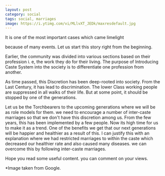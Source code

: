 ```yaml
---
layout: post
category: social
tags: social, marriages
image: https://i.ytimg.com/vi/MLlvXT_JEDk/maxresdefault.jpg
---
```



It is one of the most important cases which came limelight

because of many events.  Let us start this story right from the beginning.

Earlier, the community was divided into various sections based on their profession i. e, the work they do for their living. The purpose of Introducing Caste System into the society is to differentiate one profession from another.

As time passed, this Discretion has been deep-rooted into society. From the  Last Century, it has lead to discrimination.  The lower Class working people are suppressed in all walks of their life.  But at some point, it should be stopped by one of the generations.

Let us be the Torchbearers to the upcoming generations where we will be as role models for them. we need to encourage a number of inter-caste marriages so that we don't have this discretion among us. From the few years, this has been implemented by a few people.  Now its high time for us to make it as a trend. One of the benefits we get that our next generations will be happier and healthier as a result of this.  I can justify this with an explanation where we had restricted marriages to within the caste which decreased our healthier rate and also caused many diseases. we can overcome this by following inter-caste marriages.

Hope you read some useful content. you can comment on your views.


*Image taken from Google.
